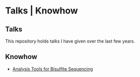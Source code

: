 Talks | Knowhow
=

Talks
-

This repository holds talks I have given over the last few years.


Knowhow
-


* [Analysis Tools for Bisulfite Sequencing](bisulfiteSeqTools.md)
